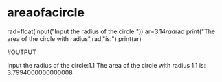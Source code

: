 # areaofacircle
rad=float(input("Input the radius of the circle:"))
ar=3.14*rad*rad
print("The area of the circle with radius",rad,"is:")
print(ar)

#OUTPUT

Input the radius of the circle:1.1
The area of the circle with radius 1.1 is:
3.7994000000000008

